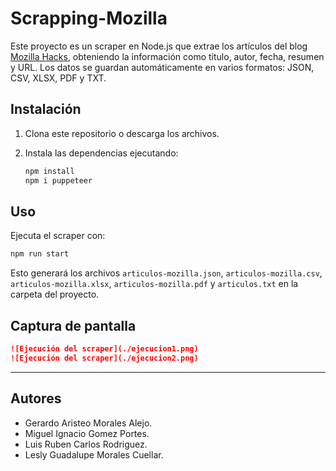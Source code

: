 # Scrapping-Mozilla

Este proyecto es un scraper en Node.js que extrae los artículos del blog [Mozilla Hacks](https://hacks.mozilla.org/), obteniendo la información como título, autor, fecha, resumen y URL. Los datos se guardan automáticamente en varios formatos: JSON, CSV, XLSX, PDF y TXT.

## Instalación

1. Clona este repositorio o descarga los archivos.
2. Instala las dependencias ejecutando:

   ```sh
   npm install 
   npm i puppeteer
   ```

## Uso

Ejecuta el scraper con:

```sh
npm run start
```

Esto generará los archivos `articulos-mozilla.json`, `articulos-mozilla.csv`, `articulos-mozilla.xlsx`, `articulos-mozilla.pdf` y `articulos.txt` en la carpeta del proyecto.

## Captura de pantalla

```markdown
![Ejecución del scraper](./ejecucion1.png)
![Ejecución del scraper](./ejecucion2.png)

```

---

## Autores

- Gerardo Aristeo Morales Alejo. 
- Miguel Ignacio Gomez Portes. 
- Luis Ruben Carlos Rodriguez.
- Lesly Guadalupe Morales Cuellar.
